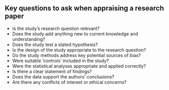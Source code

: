 
## Key questions to ask when appraising a research paper

- Is the study’s research question relevant?
- Does the study add anything new to current knowledge and understanding?
- Does the study test a stated hypothesis?
- Is the design of the study appropriate to the research question?
- Do the study methods address key potential sources of bias?
- Were suitable ‘controls’ included in the study?
- Were the statistical analyses appropriate and applied correctly?
- Is there a clear statement of findings?
- Does the data support the authors’ conclusions?
- Are there any conflicts of interest or ethical concerns?